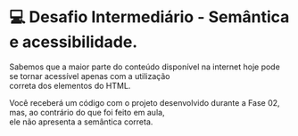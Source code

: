 # 💻 Desafio Intermediário - Semântica e acessibilidade.  

Sabemos que a maior parte do conteúdo disponível na internet hoje pode se tornar acessível apenas com a utilização  
correta dos elementos do HTML.

Você receberá um código com o projeto desenvolvido durante a Fase 02, mas, ao contrário do que foi feito em aula,   
ele não apresenta a semântica correta.

